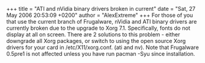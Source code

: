 +++
title = "ATI and nVidia binary drivers broken in current"
date = "Sat, 27 May 2006 20:53:09 +0200"
author = "AlexExtreme"
+++
For those of you that use the current branch of Frugalware, nVidia and ATI binary drivers are currently broken due to the upgrade to Xorg 7.1. Specifically, fonts do not display at all on screen. There are 2 solutions to this problem - either downgrade all Xorg packages, or switch to using the open source Xorg drivers for your card in /etc/X11/xorg.conf. (ati and nv). Note that Frugalware 0.5pre1 is not affected unless you have run pacman -Syu since installation.  

  
